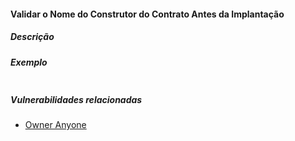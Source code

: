 #### Validar o Nome do Construtor do Contrato Antes da Implantação

##### Descrição

##### Exemplo

```
```

##### Vulnerabilidades relacionadas

* [Owner Anyone](../list-vulnerabilidades/24.md)

